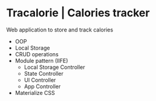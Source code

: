 # Tracalorie | Calories tracker

Web application to store and track calories

- OOP
- Local Storage
- CRUD operations
- Module pattern (IIFE)
  - Local Storage Controller
  - State Controller
  - UI Controller
  - App Controller
- Materialize CSS
